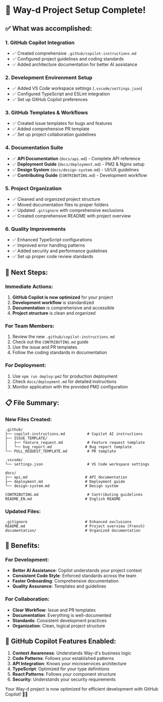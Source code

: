 # 🎉 Way-d Project Setup Complete!

## ✅ What was accomplished:

### 1. **GitHub Copilot Integration**
- ✅ Created comprehensive `.github/copilot-instructions.md`
- ✅ Configured project guidelines and coding standards
- ✅ Added architecture documentation for better AI assistance

### 2. **Development Environment Setup**
- ✅ Added VS Code workspace settings (`.vscode/settings.json`)
- ✅ Configured TypeScript and ESLint integration
- ✅ Set up GitHub Copilot preferences

### 3. **GitHub Templates & Workflows**
- ✅ Created issue templates for bugs and features
- ✅ Added comprehensive PR template
- ✅ Set up project collaboration guidelines

### 4. **Documentation Suite**
- ✅ **API Documentation** (`docs/api.md`) - Complete API reference
- ✅ **Deployment Guide** (`docs/deployment.md`) - PM2 & Nginx setup
- ✅ **Design System** (`docs/design-system.md`) - UI/UX guidelines
- ✅ **Contributing Guide** (`CONTRIBUTING.md`) - Development workflow

### 5. **Project Organization**
- ✅ Cleaned and organized project structure
- ✅ Moved documentation files to proper folders
- ✅ Updated `.gitignore` with comprehensive exclusions
- ✅ Created comprehensive README with project overview

### 6. **Quality Improvements**
- ✅ Enhanced TypeScript configurations
- ✅ Improved error handling patterns
- ✅ Added security and performance guidelines
- ✅ Set up proper code review standards

## 🚀 Next Steps:

### Immediate Actions:
1. **GitHub Copilot is now optimized** for your project
2. **Development workflow** is standardized
3. **Documentation** is comprehensive and accessible
4. **Project structure** is clean and organized

### For Team Members:
1. Review the new `.github/copilot-instructions.md`
2. Check out the `CONTRIBUTING.md` guide
3. Use the issue and PR templates
4. Follow the coding standards in documentation

### For Deployment:
1. Use `npm run deploy:pm2` for production deployment
2. Check `docs/deployment.md` for detailed instructions
3. Monitor application with the provided PM2 configuration

## 📋 File Summary:

### New Files Created:
```
.github/
├── copilot-instructions.md          # Copilot AI instructions
├── ISSUE_TEMPLATE/
│   ├── feature_request.md           # Feature request template
│   └── bug_report.md               # Bug report template
└── PULL_REQUEST_TEMPLATE.md         # PR template

.vscode/
└── settings.json                    # VS Code workspace settings

docs/
├── api.md                          # API documentation
├── deployment.md                   # Deployment guide
└── design-system.md                # Design system

CONTRIBUTING.md                      # Contributing guidelines
README_EN.md                        # English README
```

### Updated Files:
```
.gitignore                          # Enhanced exclusions
README.md                           # Project overview (French)
documentation/                      # Organized documentation
```

## 🎯 Benefits:

### For Development:
- **Better AI Assistance**: Copilot understands your project context
- **Consistent Code Style**: Enforced standards across the team
- **Faster Onboarding**: Comprehensive documentation
- **Quality Assurance**: Templates and guidelines

### For Collaboration:
- **Clear Workflow**: Issue and PR templates
- **Documentation**: Everything is well-documented
- **Standards**: Consistent development practices
- **Organization**: Clean, logical project structure

## 🔧 GitHub Copilot Features Enabled:

1. **Context Awareness**: Understands Way-d's business logic
2. **Code Patterns**: Follows your established patterns
3. **API Integration**: Knows your microservices architecture
4. **TypeScript**: Optimized for your type definitions
5. **React Patterns**: Follows your component structure
6. **Security**: Understands your security requirements

Your Way-d project is now optimized for efficient development with GitHub Copilot! 🚀💜
